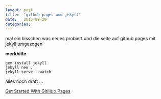 ```yaml
---
layout: post
title:  "github pages und jekyll"
date:   2015-09-29
categories:
---
```


mal ein bisschen was neues probiert und die seite auf github pages mit jekyll umgezogen

**merkhilfe**

    gem install jekyll
    jekyll new .
    jekyll serve --watch

alles noch draft ...

[Get Started With GitHub Pages](https://24ways.org/2013/get-started-with-github-pages/)
